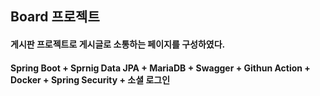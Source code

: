 ## Board 프로젝트
#### 게시판 프로젝트로 게시글로 소통하는 페이지를 구성하였다.
#### Spring Boot + Sprnig Data JPA + MariaDB + Swagger + Githun Action + Docker + Spring Security + 소셜 로그인
